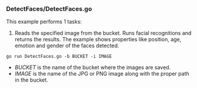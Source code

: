 ### DetectFaces/DetectFaces.go

This example performs 1 tasks:

1. Reads the specified image from the bucket. Runs facial recognitions and returns the results. The example shows properties like position, age, emotion and gender of the faces detected.

`go run DetectFaces.go -b BUCKET -i IMAGE`

- _BUCKET_ is the name of the bucket where the images are saved.
- _IMAGE_ is the name of the JPG or PNG image along with the proper path in the bucket.